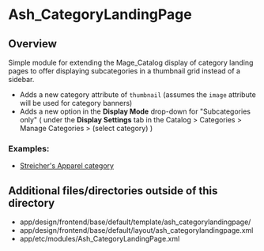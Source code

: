 # Ash_CategoryLandingPage

## Overview

Simple module for extending the Mage_Catalog display of category landing pages to offer displaying subcategories in a thumbnail grid instead of a sidebar.

+ Adds a new category attribute of `thumbnail` (assumes the `image` attribute will be used for category banners)
+ Adds a new option in the **Display Mode** drop-down for "Subcategories only" ( under the **Display Settings** tab in the Catalog > Categories > Manage Categories > (select category) )

### Examples:

+ [Streicher's Apparel category](https://www.streichers.com/apparel)

## Additional files/directories outside of this directory

+ app/design/frontend/base/default/template/ash_categorylandingpage/
+ app/design/frontend/base/default/layout/ash_categorylandingpage.xml
+ app/etc/modules/Ash_CategoryLandingPage.xml
